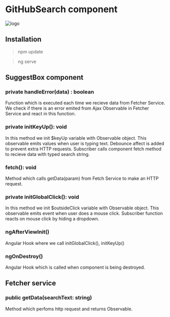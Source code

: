 # GitHubSearch component 

![logo](https://sun9-53.userapi.com/c206624/v206624262/5c1ff/E3wiEna8USE.jpg)

## Installation
> npm update

> ng serve


## SuggestBox component

### private handleError(data) : boolean 
Function which is executed each time we recieve data from Fetcher Service. 
We check if there is an error emited from Ajax Observable in Fetcher Service and react in this function.

### private initKeyUp(): void
In this method we init $keyUp variable with Observable object.
This observable emits values when user is typing text.
Debounce affect is added to prevent extra HTTP requests.
Subscriber calls component fetch method to recieve data with typed search string.

### fetch(): void
Method which calls getData(param) from Fetch Service to make an HTTP request.

### private initGlobalClick(): void
In this method we init $outsideClick variable with Observable object.
This observable emits event when user does a mouse click. 
Subscriber function reacts on mouse click by hiding a dropdown.


### ngAfterViewInit()
Angular Hook where we call initGlobalClick(), initKeyUp()

### ngOnDestroy()
Angular Hook which is called when component is being destroyed.

## Fetcher service

### public getData(searchText: string)
Method which perfoms http request and returns Observable.
